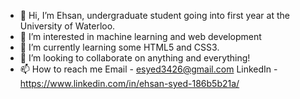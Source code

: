 - 👋 Hi, I’m Ehsan, undergraduate student going into first year at the University of Waterloo.
- 👀 I’m interested in machine learning and web development
- 🌱 I’m currently learning some HTML5 and CSS3.
- 💞️ I’m looking to collaborate on anything and everything!
- 📫 How to reach me 
      Email - esyed3426@gmail.com 
      LinkedIn - https://www.linkedin.com/in/ehsan-syed-186b5b21a/

<!---
esyed3426/esyed3426 is a ✨ special ✨ repository because its `README.md` (this file) appears on your GitHub profile.
You can click the Preview link to take a look at your changes.
--->
